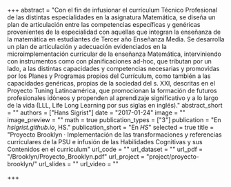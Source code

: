 +++
abstract = "Con el fin de infusionar el currículum Técnico Profesional de las distintas especialidades en la asignatura Matemática, se diseña un plan de articulación entre las competencias específicas y genéricas provenientes de la especialidad con aquellas que integran la enseñanza de la matemática en estudiantes de Tercer año Enseñanza Media. Se desarrolla un plan de articulación y adecuación evidenciados en la microimplementación curricular de la enseñanza Matemática, interviniendo con instrumentos como con planificaciones ad-hoc, que tributan por un lado, a las distintas capacidades y competencias necesarias y promovidas por los Planes y Programas propios del Currículum, como también a las capacidades genéricas, propias de la sociedad del s. XXI, descritas en el Proyecto Tuning Latinoamérica, que promocionan la formación de futuros profesionales idóneos y propenden al aprendizaje significativo y a lo largo de la vida (LLL, Life Long Learning por sus siglas en inglés)."
abstract_short = ""
authors = ["Hans Sigrist"]
date = "2017-01-24"
image = ""
image_preview = ""
math = true
publication_types = ["3"]
publication = "En *hsigrist.github.io*, HS."
publication_short = "En *HS*"
selected = true
title = "Proyecto Brooklyn · Implementación de las transformaciones y referencias curriculares de la PSU e infusión de las Habilidades Cognitivas y sus Contenidos en el currículum"
url_code = ""
url_dataset = ""
url_pdf = "/Brooklyn/Proyecto_Brooklyn.pdf"
url_project = "project/proyecto-brooklyn/"
url_slides = ""
url_video = ""

+++
